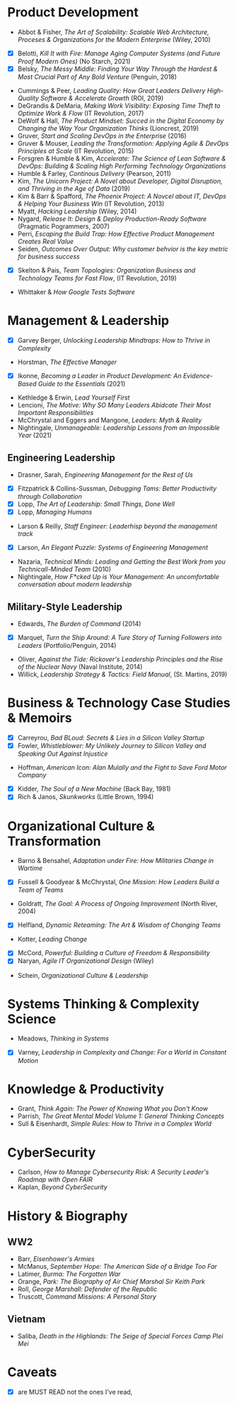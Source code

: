 # Product Development 
- Abbot & Fisher, _The Art of Scalability: Scalable Web Architecture, Proceses & Organizations for the Modern Enterprise_ (Wiley, 2010)
- [X] Belotti, _Kill It with Fire: Manage Aging Computer Systems (and Future Proof Modern Ones)_ (No Starch, 2021)
- [X]  Belsky, _The Messy Middle: Finding Your Way Through the Hardest & Most Crucial Part of Any Bold Venture_ (Penguin, 2018)
- Cummings & Peer, _Leading Quality: How Great Leaders Delivery High-Quality Software & Accelerate Growth_ (ROI, 2019)
- DeGrandis & DeMaria, _Making Work Visibility: Exposing Time Theft to Optimize Work & Flow_ (IT Revolution, 2017)
- DeWolf & Hall, _The Product Mindset: Succed in the Digital Economy by Changing the Way Your Organization Thinks_ (Lioncrest, 2019)
- Gruver, _Start and Scaling DevOps in the Enterprise_ (2016)
- Gruver & Mouser, _Leading the Transformation: Applying Agile & DevOps Principles at Scale_ (IT Revolution, 2015)
- Forsgren & Humble & Kim, _Accelerate: The Science of Lean Software & DevOps: Building & Scaling High Performing Technology Organizations_
- Humble & Farley, _Continous Delivery_ (Pearson, 2011)
- Kim, _The Unicorn Project: A Novel about Developer, Digital Disruption, and Thriving in the Age of Data_ (2019)
- Kim & Barr & Spafford, _The Phoenix Project: A Novcel about IT, DevOps  & Helping Your Business Win_ (IT Revolution, 2013)
- Myatt, _Hacking Leadership_ (Wiley, 2014)
- Nygard, _Release It: Design & Deploy Production-Ready Software_ (Pragmatic Pogrammers, 2007)
- Perri, _Escaping the Build Trap: How Effective Product Management Creates Real Value_
- Seiden, _Outcomes Over Output: Why customer behvior is the key metric for business success_
- [X] Skelton & Pais, _Team Topologies: Organization Business and Technology Teams for Fast Flow_, (IT Revolution, 2019)
- Whittaker & _How Google Tests Software_

# Management & Leadership
- [X]  Garvey Berger, _Unlocking Leadership Mindtraps: How to Thrive in Complexity_
- Horstman, _The Effective Manager_
- [X] Ikonne, _Becoming a Leader in Product Development: An Evidence-Based Guide to the Essentials_ (2021)
- Kethledge & Erwin, _Lead Yourself First_
- Lencioni, _The Motive: Why SO Many Leaders Abidcate Their Most Important Responsibilities_
- McChrystal and Eggers and Mangone, _Leaders: Myth & Reality_ 
- Nightingale, _Unmanageable: Leadership Lessons from an Impossible Year_ (2021) 

## Engineering Leadership
- Drasner, Sarah, _Engineering Management for the Rest of Us_
- [X] Fitzpatrick & Collins-Sussman, _Debugging Tams: Better Productivity through Collaboration_
- [X] Lopp, _The Art of Leadership: Small Things, Done Well_
- [X] Lopp, _Managing Humans_
- Larson & Reilly, _Staff Engineer: Leaderhisp beyond the management track_
- [X] Larson, _An Elegant Puzzle: Systems of Engineering Management_
- Nazaria, _Technical Minds: Leading and Getting the Best Work from you Technicall-Minded Team_ (2010)
- Nightingale, _How F*cked Up is Your Management: An uncomfortable conversation about modern leadership_

## Military-Style Leadership
- Edwards, _The Burden of Command_ (2014)
- [X] Marquet, _Turn the Ship Around: A Ture Story of Turning Followers into Leaders_ (Portfolio/Penguin, 2014)
- Oliver, _Against the Tide: Rickover's Leadership Principles and the Rise of the Nuclear Navy_ (Naval Institute, 2014)
- Willick, _Leadership Strategy & Tactics: Field Manual_, (St. Martins, 2019)

# Business & Technology Case Studies & Memoirs
- [X] Carreyrou, _Bad BLoud: Secrets & Lies in a Silicon Valley Startup_
- [X] Fowler, _Whistleblower: My Unlikely Journey to Silicon Valley and Speaking Out Against Injustice_
- Hoffman, _American Icon: Alan Mulally and the Fight to Save Ford Motor Company_
- [X] Kidder, _The Soul of a New Machine_ (Back Bay, 1981)
- [X] Rich & Janos, _Skunkworks_ (Little Brown, 1994)

# Organizational Culture & Transformation
- Barno & Bensahel, _Adaptation under Fire: How Militaries Change in Wartime_
- [X] Fussell & Goodyear & McChrystal, _One Mission: How Leaders Build a Team of Teams_
- Goldratt, _The Goal: A Process of Ongoing Improvement_ (North River, 2004)
- [X] Helfland, _Dynamic Reteaming: The Art & Wisdom of Changing Teams_
- Kotter, _Leading Change_
- [X] McCord, _Powerful: Building a Culture of Freedom & Responsibility_
- [X] Naryan, _Agile IT Organizational Design_ (Wiley)
- Schein, _Organizational Culture & Leadership_

# Systems Thinking & Complexity Science
- Meadows, _Thinking in Systems_
- [X] Varney, _Leadership in Complexity and Change: For a World in Constant Motion_

# Knowledge & Productivity
- Grant, _Think Again: The Power of Knowing What you Don't Know_
- Parrish, _The Great Mental Model Volume 1: General Thinking Concepts_
- Sull & Eisenhardt, _Simple Rules: How to Thrive in a Complex World_

# CyberSecurity
- Carlson, _How to Manage Cybersecurity Risk: A Security Leader's Roadmap with Open FAIR_
- Kaplan, _Beyond CyberSecurity_

# History & Biography
## WW2
- Barr, _Eisenhower's Armies_
- McManus, _September Hope: The American Side of a Bridge Too Far_ 
- Latimer, _Burma: The Forgotten War_ 
- Orange, _Park: The Biography of Air Chief Marshal Sir Keith Park_
- Roll, _George Marshall: Defender of the Republic_
- Truscott, _Command Missions: A Personal Story_

## Vietnam
- Saliba, _Death in the Highlands: The Seige of Special Forces Camp Plei Mei_

# Caveats
- [X] are MUST READ not the ones I've read, 
